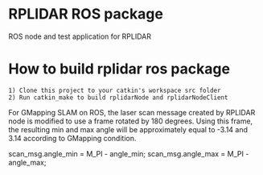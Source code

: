 RPLIDAR ROS package
=====================================================================

ROS node and test application for RPLIDAR

How to build rplidar ros package
=====================================================================
    1) Clone this project to your catkin's workspace src folder
    2) Run catkin_make to build rplidarNode and rplidarNodeClient

For GMapping SLAM on ROS, the laser scan message created by RPLIDAR node is modified to use a frame rotated by 180 degrees. Using this 
frame, the resulting min and max angle will be approximately equal to -3.14 and 3.14 according to GMapping condition.

scan_msg.angle_min =  M_PI - angle_min;
scan_msg.angle_max =  M_PI - angle_max;

